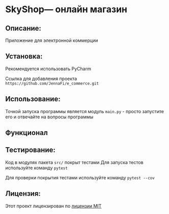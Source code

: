 # SkyShop— онлайн магазин

## Описание:

Приложение для электронной коммерции
## Установка:

Рекомендуется использовать PyCharm

Ссылка для добавления проекта
`https://github.com/JennaFi/e_commerce.git`


## Использование:

Точкой запуска программы является модуль `main.py` - просто запустите его и отвечайте на вопросы программы

## Функционал



## Тестирование:

Код в модулях пакета `src/` покрыт тестами
Для запуска тестов используйте команду `pytest`

Для проверки покрытия тестами используйте команду `pytest --cov`


## Лицензия:

Этот проект лицензирован по [лицензии MIT](LICENSE)